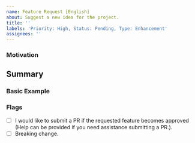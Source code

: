 ```yaml
---
name: Feature Request [English]
about: Suggest a new idea for the project.
title: ''
labels: 'Priority: High, Status: Pending, Type: Enhancement'
assignees: ''
---
```


### Motivation

<!-- Why are we doing this? What use cases does it support? What is the expected outcome? -->

## Summary

<!-- Brief explanation of the feature. -->

### Basic Example

<!-- If the proposal involves a new or changed API, include a basic code example. Omit this section if it's not applicable. -->

### Flags

- [ ] I would like to submit a PR if the requested feature becomes approved (Help can be provided if you need assistance submitting a PR.).
- [ ] Breaking change.
